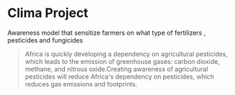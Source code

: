 # Clima Project

Awareness model that sensitize farmers on what type of fertilizers , pesticides and fungicides

> Africa is quickly developing a dependency on agricultural pesticides, which leads to the emission of greenhouse gases: carbon dioxide, methane, and nitrous oxide.Creating awareness of agricultural pesticides will reduce Africa's dependency on pesticides, which reduces gas emissions and footprints.
